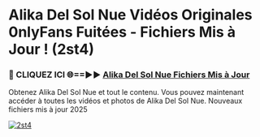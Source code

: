 # Alika Del Sol Nue Vidéos Originales 0nlyFans Fuitées - Fichiers Mis à Jour ! (2st4)

<h3>🔴 CLIQUEZ ICI 🌐==►► <a href="https://tinyurl.com/2pmr4ezf" rel="nofollow">Alika Del Sol Nue Fichiers Mis à Jour</a></h3>

Obtenez Alika Del Sol Nue et tout le contenu. Vous pouvez maintenant accéder à toutes les vidéos et photos de Alika Del Sol Nue. Nouveaux fichiers mis à jour 2025

[![2st4](https://i.imgur.com/6SNvagu.gif)](https://tinyurl.com/2pmr4ezf)
